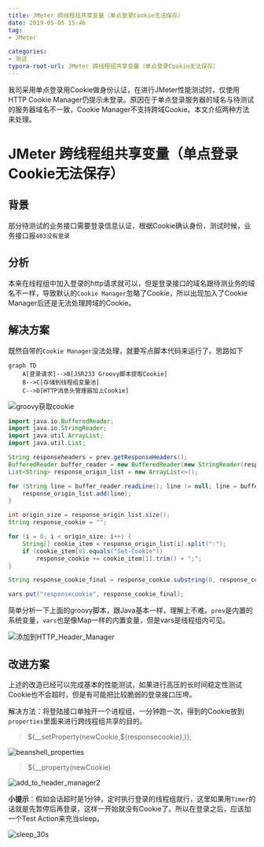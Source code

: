 ```yaml
---
title: JMeter 跨线程组共享变量（单点登录Cookie无法保存）
date: 2019-05-05 15:46
tag: 
- JMeter

categories:
- 测试
typora-root-url: JMeter 跨线程组共享变量（单点登录Cookie无法保存）
---
```

我司采用单点登录用Cookie做身份认证，在进行JMeter性能测试时，仅使用HTTP Cookie Manager仍提示未登录。原因在于单点登录服务器的域名与待测试的服务器域名不一致，Cookie Manager不支持跨域Cookie。本文介绍两种方法来处理。
<!--more-->

# JMeter 跨线程组共享变量（单点登录Cookie无法保存）

## 背景

部分待测试的业务接口需要登录信息认证，根据Cookie确认身份，测试时候，业务接口报`403没有登录`

## 分析

本来在线程组中加入登录的http请求就可以，但是登录接口的域名跟待测业务的域名不一样，导致默认的`Cookie Manager`忽略了Cookie，所以出现加入了Cookie Manager后还是无法处理跨域的Cookie。

## 解决方案

既然自带的`Cookie Manager`没法处理，就要写点脚本代码来运行了。思路如下

```mermaid
graph TD
	A[登录请求]-->B[JSR233 Groovy脚本提取Cookie]
	B-->C[存储到线程组变量池]
	C-->D[HTTP消息头管理器加上Cookie]
```



![groovy获取cookie](groovy_cookie.png)



```groovy
import java.io.BufferedReader;
import java.io.StringReader;
import java.util.ArrayList;
import java.util.List;

String responseheaders = prev.getResponseHeaders();
BufferedReader buffer_reader = new BufferedReader(new StringReader(responseheaders));
List<String> response_origin_list = new ArrayList<>();

for (String line = buffer_reader.readLine(); line != null; line = buffer_reader.readLine()) {
    response_origin_list.add(line);
}

int origin_size = response_origin_list.size();
String response_cookie = "";

for (i = 0; i < origin_size; i++) {
    String[] cookie_item = response_origin_list[i].split(":");
    if (cookie_item[0].equals("Set-Cookie"))
        response_cookie += cookie_item[1].trim() + ";";
}

String response_cookie_final = response_cookie.substring(0, response_cookie.length() - 1);

vars.put("responsecookie", response_cookie_final);
```

简单分析一下上面的groovy脚本，跟Java基本一样，理解上不难。`prev`是内置的系统变量，`vars`也是像Map一样的内置变量，但是vars是线程组内可见。



![添加到HTTP_Header_Manager](add_to_header_manager.png)



## 改进方案

上述的改造已经可以完成基本的性能测试，如果进行高压的长时间稳定性测试Cookie也不会超时，但是有可能把比较脆弱的登录接口压垮。

解决方法：将登陆接口单独开一个进程组，一分钟跑一次，得到的Cookie放到`properties`里面来进行跨线程组共享的目的。



> ${__setProperty(newCookie,${responsecookie},)};

![beanshell_properties](beanshell_properties.png)



> ${__property(newCookie)

![add_to_header_manager2](add_to_header_manager2.png)



**小提示**：假如会话超时是1分钟，定时执行登录的线程组就行，这里如果用`Timer`的话就是先暂停后再登录，这样一开始就没有Cookie了。所以在登录之后，应该加一个Test Action来充当sleep。

![sleep_30s](sleep_30s.png)



<!--stackedit_data:
eyJoaXN0b3J5IjpbMTIzMjg3OTI3OCwtMTY4NjA3NDcyNF19
-->